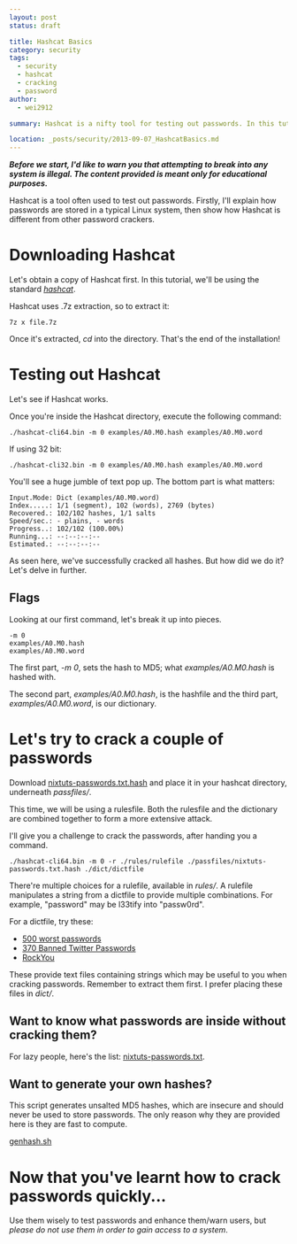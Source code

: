 ```yaml
---
layout: post
status: draft

title: Hashcat Basics
category: security
tags: 
  - security
  - hashcat
  - cracking
  - password
author: 
  - wei2912

summary: Hashcat is a nifty tool for testing out passwords. In this tutorial, we'll give you a guide through the basics of Hashcat.

location: _posts/security/2013-09-07_HashcatBasics.md
---
```


***Before we start, I'd like to warn you that attempting to break into any system is illegal. The content provided is meant only for educational purposes.***

Hashcat is a tool often used to test out passwords. Firstly, I'll explain how passwords are stored in a typical Linux system, then show how Hashcat is different from other password crackers.

# Downloading Hashcat

Let's obtain a copy of Hashcat first. In this tutorial, we'll be using the standard *[hashcat](http://hashcat.net/hashcat/)*.

Hashcat uses .7z extraction, so to extract it:

    7z x file.7z

Once it's extracted, *cd* into the directory. That's the end of the installation!

# Testing out Hashcat

Let's see if Hashcat works.

Once you're inside the Hashcat directory, execute the following command:

    ./hashcat-cli64.bin -m 0 examples/A0.M0.hash examples/A0.M0.word

If using 32 bit:

    ./hashcat-cli32.bin -m 0 examples/A0.M0.hash examples/A0.M0.word

You'll see a huge jumble of text pop up. The bottom part is what matters:

    Input.Mode: Dict (examples/A0.M0.word)
    Index.....: 1/1 (segment), 102 (words), 2769 (bytes)
    Recovered.: 102/102 hashes, 1/1 salts
    Speed/sec.: - plains, - words
    Progress..: 102/102 (100.00%)
    Running...: --:--:--:--
    Estimated.: --:--:--:--

As seen here, we've successfully cracked all hashes. But how did we do it? Let's delve in further.

<!--more-->

## Flags

Looking at our first command, let's break it up into pieces.

    -m 0
    examples/A0.M0.hash
    examples/A0.M0.word

The first part, *-m 0*, sets the hash to MD5; what *examples/A0.M0.hash* is hashed with.

The second part, *examples/A0.M0.hash*, is the hashfile and the third part, *examples/A0.M0.word*, is our dictionary.

# Let's try to crack a couple of passwords

Download [nixtuts-passwords.txt.hash](/files/HashcatBasics/nixtuts-passwords.txt.hash) and place it in your hashcat directory, underneath *passfiles/*.

This time, we will be using a rulesfile. Both the rulesfile and the dictionary are combined together to form a more extensive attack.

I'll give you a challenge to crack the passwords, after handing you a command.

    ./hashcat-cli64.bin -m 0 -r ./rules/rulefile ./passfiles/nixtuts-passwords.txt.hash ./dict/dictfile

There're multiple choices for a rulefile, available in *rules/*. A rulefile manipulates a string from a dictfile to provide multiple combinations. For example, "password" may be l33tify into "passw0rd".

For a dictfile, try these:

* [500 worst passwords](http://downloads.skullsecurity.org/passwords/500-worst-passwords.txt.bz2)
* [370 Banned Twitter Passwords](http://downloads.skullsecurity.org/passwords/twitter-banned.txt.bz2)
* [RockYou](http://downloads.skullsecurity.org/passwords/rockyou.txt.bz2)

These provide text files containing strings which may be useful to you when cracking passwords. Remember to extract them first. I prefer placing these files in *dict/*.

## Want to know what passwords are inside without cracking them?

For lazy people, here's the list: [nixtuts-passwords.txt](/files/HashcatBasics/nixtuts-passwords.txt).

## Want to generate your own hashes?

This script generates unsalted MD5 hashes, which are insecure and should never be used to store passwords. The only reason why they are provided here is they are fast to compute.

[genhash.sh](/files/HashcatBasics/genhash.sh)

# Now that you've learnt how to crack passwords quickly...

Use them wisely to test passwords and enhance them/warn users, but *please do not use them in order to gain access to a system*.
